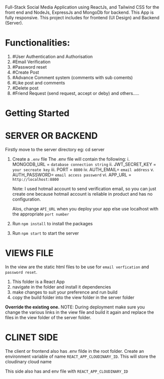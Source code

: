 Full-Stack Social Media Application using ReactJs, and Tailwind CSS for the front end and NodeJs, ExpressJs and MongoDb for backend.
This App is fully responsive. This project includes for frontend (UI Design) and Backend (Server).

# Functionalities:
1. #User Authentication and Authorisation
2. #Email Verification
3. #Password reset
4. #Create Post
5. #Advance Comment system (comments with sub coments)
6. #Like post and comments 
7. #Delete post
8. #Friend Request (send request, accept or deby)
and others.....


# Getting Started

# SERVER OR BACKEND
Firstly move to the server directory eg: cd server

1. Create a `.env` file
    The .env file will contain the following:
    i. MONGODB_URL = `database connection string`
    ii. JWT_SECRET_KEY = `your secreate key`
    iii. PORT = `8800`
    iv. AUTH_EMAIL= `email address`
    v. AUTH_PASSWORD= `email access password`
    vi. APP_URL = `http://localhost:8800`

    Note: I used hotmail account to send verification email, so you can just create one because hotmail account is reliable in product and has no configuration.

    Alos, change `API_URL` when you deploy your app else use localhost with the appropriate `port number`

2. Run `npm install` to install the packages
3. Run `npm start` to start the server

# VIEWS FILE
In the view are the static html files to be use for `email verfication` and `password reset`.

1. This folder is a React App
2. navigate in the folder and install it dependencies
3. make changes to suit your preference and run build
4. copy the build folder into the view folder in the server folder

**Override the existing one.**
NOTE: During deployment make sure you change the various links in the view file and build it again and replace the files in the view folder of the server folder.


# CLINET SIDE

The client or frontend also has .env filde in the root folder. 
Create an environment variable of name `REACT_APP_CLOUDINARY_ID`.
This will store the cloudinary cloud name

This side also has and env file with `REACT_APP_CLOUDINARY_ID`

